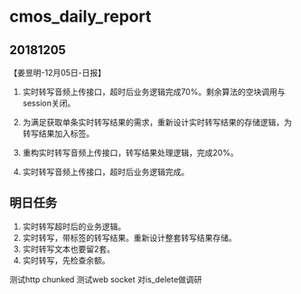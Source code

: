 # cmos_daily_report

## 20181205
【姜昱明-12月05日-日报】
1. 实时转写音频上传接口，超时后业务逻辑完成70%。剩余算法的空块调用与session关闭。
2. 为满足获取单条实时转写结果的需求，重新设计实时转写结果的存储逻辑，为转写结果加入标签。
3. 重构实时转写音频上传接口，转写结果处理逻辑，完成20%。

1. 实时转写音频上传接口，超时后业务逻辑完成。

## 明日任务
1. 实时转写超时后的业务逻辑。
2. 实时转写，带标签的转写结果。重新设计整套转写结果存储。
3. 实时转写文本也要留2套。
4. 实时转写，先检查余额。

测试http chunked
测试web socket
对is_delete做调研
